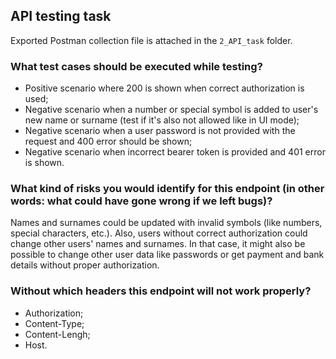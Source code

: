 ## API testing task
Exported Postman collection file is attached in the `2_API_task` folder.

### What test cases should be executed while testing?
- Positive scenario where 200 is shown when correct authorization is used;
- Negative scenario when a number or special symbol is added to user's new name or surname (test if it's also not allowed like in UI mode);
- Negative scenario when a user password is not provided with the request and 400 error should be shown;
- Negative scenario when incorrect bearer token is provided and 401 error is shown.

### What kind of risks you would identify for this endpoint (in other words: what could have gone wrong if we left bugs)?
Names and surnames could be updated with invalid symbols (like numbers, special characters, etc.). Also, users without correct authorization could change other users' names and surnames. In that case, it might also be possible to change other user data like passwords or get payment and bank details without proper authorization.

### Without which headers this endpoint will not work properly?
- Authorization;
- Content-Type;
- Content-Lengh;
- Host.

